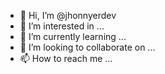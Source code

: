 - 👋 Hi, I’m @jhonnyerdev
- 👀 I’m interested in ...
- 🌱 I’m currently learning ...
- 💞️ I’m looking to collaborate on ...
- 📫 How to reach me ...

<!---
jhonnyerdev/jhonnyerdev is a ✨ special ✨ repository because its `README.md` (this file) appears on your GitHub profile.
You can click the Preview link to take a look at your changes.
--->
